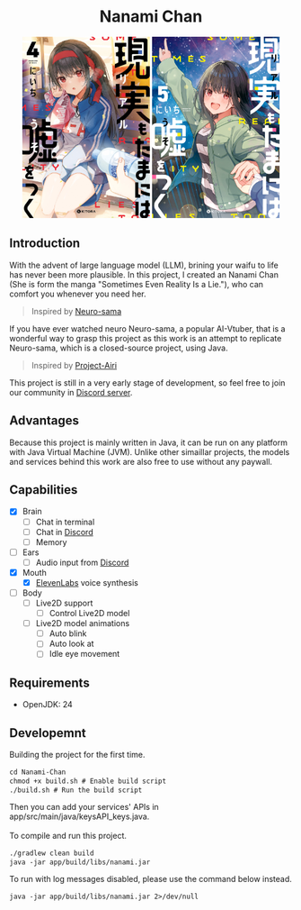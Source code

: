 <h1 align="center">Nanami Chan</h1>

<div align="center">
  <img src="./docs/res/banner/sometimes_even_reality_is_a_lie_banner_4.jpeg" style="width: 45%; display: inline-block;" />
  <img src="./docs/res/banner/sometimes_even_reality_is_a_lie_banner_5.jpeg" style="width: 45%; display: inline-block;" />
</div>

<h2 align="left">Introduction</h2>

<p>With the advent of large language model (LLM), brining your waifu to life has never been more plausible. In this project, I created an Nanami Chan (She is form the manga "Sometimes Even Reality Is a Lie."), who can comfort you whenever you need her.</p> 

> Inspired by [Neuro-sama](https://www.youtube.com/@Neurosama)

<p>If you have ever watched neuro Neuro-sama, a popular AI-Vtuber, that is a wonderful way to grasp this project as this work is an attempt to replicate Neuro-sama, which is a closed-source project, using Java.</p>

> Inspired by [Project-Airi](https://github.com/moeru-ai/airi)

<p>This project is still in a very early stage of development, so feel free to join our community in <a href="https://discord.gg/SeqsnGth">Discord server</a>.</p>

<h2 align="left">Advantages</h2>

<p>Because this project is mainly written in Java, it can be run on any platform with Java Virtual Machine (JVM). Unlike other simaillar projects, the models and services behind this work are also free to use without any paywall.</p>


<h2 align="left">Capabilities</h2>

- [x] Brain
  - [ ] Chat in terminal
  - [ ] Chat in [Discord](https://discord.com)
  - [ ] Memory
- [ ] Ears
  - [ ] Audio input from [Discord](https://discord.com)
- [x] Mouth
  - [x] [ElevenLabs](https://elevenlabs.io/) voice synthesis
- [ ] Body
  - [ ] Live2D support
    - [ ] Control Live2D model
  - [ ] Live2D model animations
    - [ ] Auto blink
    - [ ] Auto look at
    - [ ] Idle eye movement

<h2 align="left">Requirements</h2>

- OpenJDK: 24 

<h2 align="left">Developemnt</h2>

<p>Building the project for the first time.</p>

```
cd Nanami-Chan
chmod +x build.sh # Enable build script
./build.sh # Run the build script
```
<p>Then you can add your services' APIs in app/src/main/java/keysAPI_keys.java.<br></br>
To compile and run this project.</p>

```
./gradlew clean build
java -jar app/build/libs/nanami.jar
```

<p>To run with log messages disabled, please use the command below instead.</p>

```
java -jar app/build/libs/nanami.jar 2>/dev/null
```
